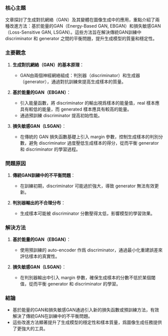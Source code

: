 ### 核心主題
文章探討了生成對抗網絡（GAN）及其變體在圖像生成中的應用，重點介紹了兩種改進方法：基於能量的GAN（Energy-Based GAN, EBGAN）和損失敏感GAN（Loss-Sensitive GAN, LSGAN）。這些方法旨在解決傳統GAN訓練中 discriminator 和 generator 之間的平衡問題，提升生成模型的質量和穩定性。

### 主要觀念
1. **生成對抗網絡（GAN）的基本原理**：
   - GAN由兩個神經網絡組成：判別器（discriminator）和生成器（generator），通過對抗訓練來提高生成樣本的質量。
   
2. **基於能量的GAN（EBGAN）**：
   - 引入能量函數，將 discriminator 的輸出視爲樣本的能量值，real 樣本應具有較低的能量，而 generated 樣本應具有較高的能量。
   - 通過預訓練 discriminator 提高初始性能。

3. **損失敏感GAN（LSGAN）**：
   - 在傳統的 GAN 損失函數基礎上引入 margin 參數，控制生成樣本的判別分數，避免 discriminator 過度壓低生成樣本的得分，從而平衡 generator 和 discriminator 的學習過程。

### 問題原因
1. **傳統GAN訓練中的不平衡問題**：
   - 在訓練初期，discriminator 可能過於強大，導致 generator 無法有效更新。
   
2. **判別器輸出的不合理分布**：
   - 生成樣本可能被 discriminator 分數壓得太低，影響模型的學習效果。

### 解決方法
1. **基於能量的GAN（EBGAN）**：
   - 使用預訓練的 auto-encoder 作爲 discriminator，通過最小化重建誤差來評估樣本的真實性。
   
2. **損失敏感GAN（LSGAN）**：
   - 在判別器輸出中引入 margin 參數，確保生成樣本的分數不低於某個閾值，從而平衡 generator 和 discriminator 的學習。

### 結論
- 基於能量的GAN和損失敏感GAN通過引入新的損失函數或預訓練方法，有效解決了傳統GAN在訓練中的不平衡問題。
- 這些改進方法顯著提升了生成模型的穩定性和樣本質量，爲圖像生成任務提供了更強大的工具。